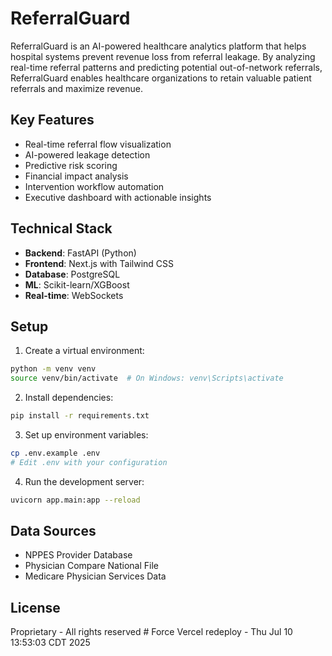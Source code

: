 # ReferralGuard

ReferralGuard is an AI-powered healthcare analytics platform that helps hospital systems prevent revenue loss from referral leakage. By analyzing real-time referral patterns and predicting potential out-of-network referrals, ReferralGuard enables healthcare organizations to retain valuable patient referrals and maximize revenue.

## Key Features

- Real-time referral flow visualization
- AI-powered leakage detection
- Predictive risk scoring
- Financial impact analysis
- Intervention workflow automation
- Executive dashboard with actionable insights

## Technical Stack

- **Backend**: FastAPI (Python)
- **Frontend**: Next.js with Tailwind CSS
- **Database**: PostgreSQL
- **ML**: Scikit-learn/XGBoost
- **Real-time**: WebSockets

## Setup

1. Create a virtual environment:
```bash
python -m venv venv
source venv/bin/activate  # On Windows: venv\Scripts\activate
```

2. Install dependencies:
```bash
pip install -r requirements.txt
```

3. Set up environment variables:
```bash
cp .env.example .env
# Edit .env with your configuration
```

4. Run the development server:
```bash
uvicorn app.main:app --reload
```

## Data Sources

- NPPES Provider Database
- Physician Compare National File
- Medicare Physician Services Data

## License

Proprietary - All rights reserved # Force Vercel redeploy - Thu Jul 10 13:53:03 CDT 2025

